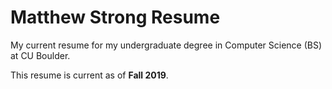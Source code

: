 # Matthew Strong Resume
My current resume for my undergraduate degree in Computer Science (BS) at CU Boulder.

This resume is current as of <b>Fall 2019</b>.

